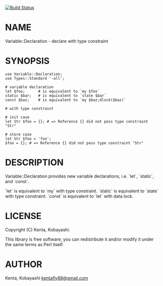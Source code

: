 [![Build Status](https://travis-ci.org/kfly8/Variable-Declaration.svg?branch=master)](https://travis-ci.org/kfly8/Variable-Declaration)
# NAME

Variable::Declaration - declare with type constraint

# SYNOPSIS

    use Variable::Declaration;
    use Types::Standard '-all';

    # variable declaration
    let $foo;      # is equivalent to `my $foo`
    static $bar;   # is equivalent to `state $bar`
    const $baz;    # is equivalent to `my $baz;dlock($baz)`

    # with type constraint

    # init case
    let Str $foo = {}; # => Reference {} did not pass type constraint "Str"

    # store case
    let Str $foo = 'foo';
    $foo = {}; # => Reference {} did not pass type constraint "Str"

# DESCRIPTION

Variable::Declaration provides new variable declarations, i.e. \`let\`, \`static\`, and \`const\`.

\`let\` is equivalent to \`my\` with type constraint.
\`static\` is equivalent to \`state\` with type constraint.
\`const\` is equivalent to \`let\` with data lock.

# LICENSE

Copyright (C) Kenta, Kobayashi.

This library is free software; you can redistribute it and/or modify
it under the same terms as Perl itself.

# AUTHOR

Kenta, Kobayashi <kentafly88@gmail.com>
